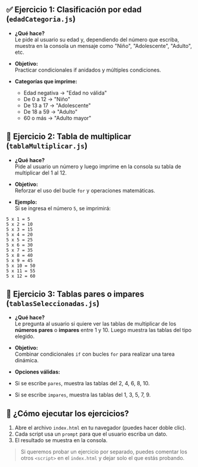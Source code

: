 ## ✅ Ejercicio 1: Clasificación por edad (`edadCategoria.js`)

- **¿Qué hace?**  
  Le pide al usuario su edad y, dependiendo del número que escriba, muestra en la consola un mensaje como "Niño", "Adolescente", "Adulto", etc.

- **Objetivo:**  
  Practicar condicionales if anidados y múltiples condiciones.

- **Categorías que imprime:**
  - Edad negativa → "Edad no válida"
  - De 0 a 12 → "Niño"
  - De 13 a 17 → "Adolescente"
  - De 18 a 59 → "Adulto"
  - 60 o más → "Adulto mayor"

## 🔁 Ejercicio 2: Tabla de multiplicar (`tablaMultiplicar.js`)

- **¿Qué hace?**  
  Pide al usuario un número y luego imprime en la consola su tabla de multiplicar del 1 al 12.

- **Objetivo:**  
  Reforzar el uso del bucle `for` y operaciones matemáticas.

- **Ejemplo:**  
  Si se ingresa el número `5`, se imprimirá:

```plaintext
5 x 1 = 5
5 x 2 = 10
5 x 3 = 15
5 x 4 = 20
5 x 5 = 25
5 x 6 = 30
5 x 7 = 35
5 x 8 = 40
5 x 9 = 45
5 x 10 = 50
5 x 11 = 55
5 x 12 = 60
```

## 🔀 Ejercicio 3: Tablas pares o impares (`tablasSeleccionadas.js`)

- **¿Qué hace?**  
Le pregunta al usuario si quiere ver las tablas de multiplicar de los **números pares** o **impares** entre 1 y 10. Luego muestra las tablas del tipo elegido.

- **Objetivo:**  
Combinar condicionales `if` con bucles `for` para realizar una tarea dinámica.

- **Opciones válidas:**  
- Si se escribe `pares`, muestra las tablas del 2, 4, 6, 8, 10.
- Si se escribe `impares`, muestra las tablas del 1, 3, 5, 7, 9.

## 🧪 ¿Cómo ejecutar los ejercicios?

1. Abre el archivo `index.html` en tu navegador (puedes hacer doble clic).
2. Cada script usa un `prompt` para que el usuario escriba un dato.
3. El resultado se muestra en la consola.

> Si queremos probar un ejercicio por separado, puedes comentar los otros `<script>` en el `index.html` y dejar solo el que estás probando.

